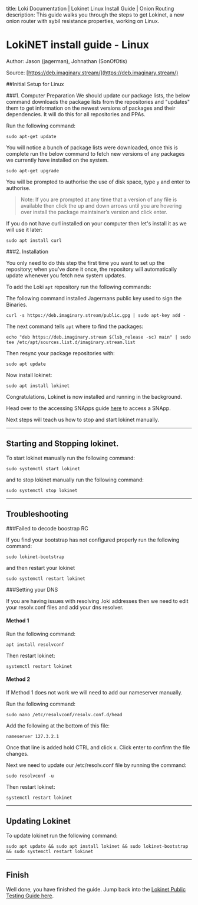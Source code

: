 title: Loki Documentation | Lokinet Linux Install Guide | Onion Routing
description: This guide walks you through the steps to get Lokinet, a new onion router with sybil resistance properties, working on Linux.

# LokiNET install guide - Linux
Author: Jason (jagerman), Johnathan (SonOfOtis)

Source: [https://deb.imaginary.stream/](https://deb.imaginary.stream/)

##Initial Setup for Linux

###1. Computer Preparation
We should update our package lists, the below command downloads the package lists from the repositories and "updates" them to get information on the newest versions of packages and their dependencies. It will do this for all repositories and PPAs.

Run the following command:

```
sudo apt-get update
```

You will notice a bunch of package lists were downloaded, once this is complete run the below command to fetch new versions of any packages we currently have installed on the system.

```
sudo apt-get upgrade
```

You will be prompted to authorise the use of disk space, type `y` and enter to authorise.

> Note: If you are prompted at any time that a version of any file is available then click the up and down arrows until you are hovering over install the package maintainer’s version and click enter.

If you do not have curl installed on your computer then let's install it as we will use it later:

```
sudo apt install curl
```

###2. Installation

You only need to do this step the first time you want to set up the repository; when you've done it once, the repository will automatically update whenever you fetch new system updates.

To add the Loki `apt` repository run the following commands:

The following command installed Jagermans public key used to sign the Binaries.

```
curl -s https://deb.imaginary.stream/public.gpg | sudo apt-key add -
```

The next command tells `apt` where to find the packages:

```
echo "deb https://deb.imaginary.stream $(lsb_release -sc) main" | sudo tee /etc/apt/sources.list.d/imaginary.stream.list
```

Then resync your package repositories with:

```
sudo apt update
```
Now install lokinet:

```
sudo apt install lokinet
```

Congratulations, Lokinet is now installed and running in the background. 

Head over to the accessing SNApps guide [here](../PublicTestingGuide/#2-accessing-snapps) to access a SNApp.

Next steps will teach us how to stop and start lokinet manually.

--- 

## Starting and Stopping lokinet.

To start lokinet manually run the following command:

```
sudo systemctl start lokinet
```

and to stop lokinet manually run the following command:

```
sudo systemctl stop lokinet
```

---

## Troubleshooting

###Failed to decode boostrap RC

If you find your bootstrap has not configured properly run the following command:
```
sudo lokinet-bootstrap
```

and then restart your lokinet

```
sudo systemctl restart lokinet
```

###Setting your DNS 

If you are having issues with resolving .loki addresses then we need to edit your resolv.conf files and add your dns resolver.

#### Method 1

Run the following command:
```
apt install resolvconf
```

Then restart lokinet:

```
systemctl restart lokinet
```

#### Method 2
If Method 1 does not work we will need to add our nameserver manually.

Run the following command: 

```
sudo nano /etc/resolvconf/resolv.conf.d/head
```

Add the following at the bottom of this file:

```
nameserver 127.3.2.1
```

Once that line is added hold CTRL and click x. 
Click enter to confirm the file changes.

Next we need to update our /etc/resolv.conf file by running the command:

```
sudo resolvconf -u
```

Then restart lokinet:

```
systemctl restart lokinet
```

--- 

## Updating Lokinet


To update lokinet run the following command:

```
sudo apt update && sudo apt install lokinet && sudo lokinet-bootstrap && sudo systemctl restart lokinet
```

--- 

## Finish

Well done, you have finished the guide. Jump back into the [Lokinet Public Testing Guide here](../PublicTestingGuide/#2-accessing-snapps).



